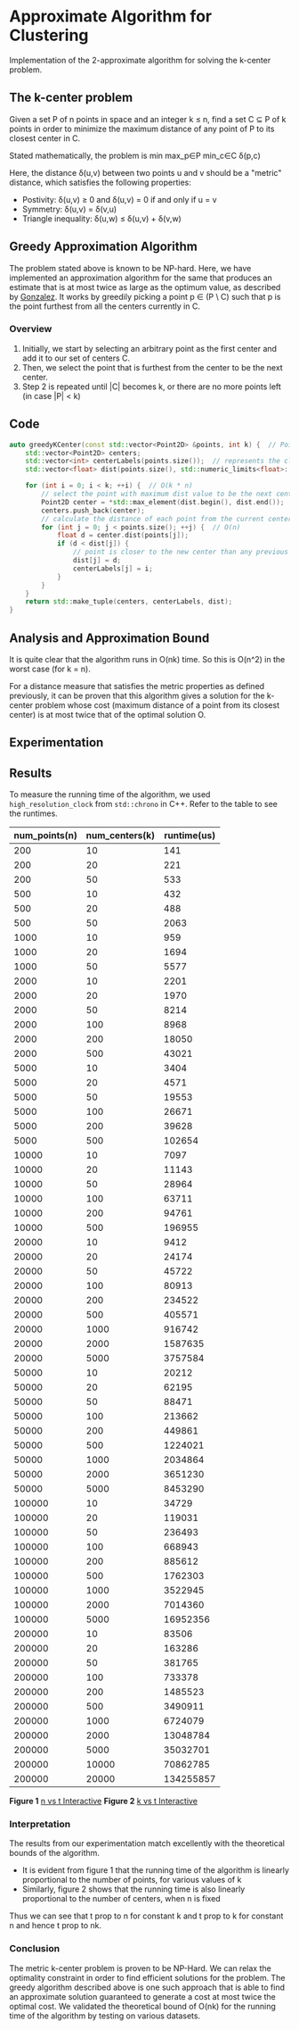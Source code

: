 # Approximate Algorithm for Clustering

Implementation of the 2-approximate algorithm for solving the k-center problem.

## The k-center problem
Given a set P of n points in space and an integer k ≤ n, find a set C ⊆ P of k points in order to minimize the maximum distance of any point of P to its closest center in C. 

Stated mathematically, the problem is
min max_p∈P min_c∈C δ(p,c)

Here, the distance δ(u,v) between two points u and v should be a "metric" distance, which satisfies the following properties:
* Postivity: δ(u,v) ≥ 0 and δ(u,v) = 0 if and only if u = v
* Symmetry: δ(u,v) = δ(v,u)
* Triangle inequality: δ(u,w) ≤ δ(u,v) + δ(v,w)

## Greedy Approximation Algorithm
The problem stated above is known to be NP-hard. Here, we have implemented an approximation algorithm for the same that produces an estimate that is at most twice as large as the optimum value, as described by [Gonzalez](https://www.sciencedirect.com/science/article/pii/0304397585902245). It works by greedily picking a point p ∈ (P \ C) such that p is the point furthest from all the centers currently in C.

### Overview
1. Initially, we start by selecting an arbitrary point as the first center and add it to our set of centers C.
2. Then, we select the point that is furthest from the center to be the next center.
3. Step 2 is repeated until |C| becomes k, or there are no more points left (in case |P| < k) 

## Code

```cpp
auto greedyKCenter(const std::vector<Point2D> &points, int k) {  // Point2D is a struct defined previously
    std::vector<Point2D> centers;
    std::vector<int> centerLabels(points.size());  // represents the cluster index for each point
    std::vector<float> dist(points.size(), std::numeric_limits<float>::max());  // initialize the distances as infinity

    for (int i = 0; i < k; ++i) {  // O(k * n)
    	// select the point with maximum dist value to be the next center
        Point2D center = *std::max_element(dist.begin(), dist.end());  // O(n)
        centers.push_back(center);
    	// calculate the distance of each point from the current center 
        for (int j = 0; j < points.size(); ++j) {  // O(n)
            float d = center.dist(points[j]);
            if (d < dist[j]) {
            	// point is closer to the new center than any previous center
                dist[j] = d;
                centerLabels[j] = i;
            }
        }
    }
    return std::make_tuple(centers, centerLabels, dist);
}
```

## Analysis and Approximation Bound
It is quite clear that the algorithm runs in O(nk) time. So this is O(n^2) in the worst case (for k = n).

For a distance measure that satisfies the metric properties as defined previously, it can be proven that this algorithm gives a solution for the k-center problem whose cost (maximum distance of a point from its closest center) is at most twice that of the optimal solution O.

## Experimentation



## Results
To measure the running time of the algorithm, we used `high_resolution_clock` from `std::chrono` in C++. Refer to the table to see the runtimes.

num_points(n)|num_centers(k)|runtime(us)
---|---|---
200|10|141
200|20|221
200|50|533
500|10|432
500|20|488
500|50|2063
1000|10|959
1000|20|1694
1000|50|5577
2000|10|2201
2000|20|1970
2000|50|8214
2000|100|8968
2000|200|18050
2000|500|43021
5000|10|3404
5000|20|4571
5000|50|19553
5000|100|26671
5000|200|39628
5000|500|102654
10000|10|7097
10000|20|11143
10000|50|28964
10000|100|63711
10000|200|94761
10000|500|196955
20000|10|9412
20000|20|24174
20000|50|45722
20000|100|80913
20000|200|234522
20000|500|405571
20000|1000|916742
20000|2000|1587635
20000|5000|3757584
50000|10|20212
50000|20|62195
50000|50|88471
50000|100|213662
50000|200|449861
50000|500|1224021
50000|1000|2034864
50000|2000|3651230
50000|5000|8453290
100000|10|34729
100000|20|119031
100000|50|236493
100000|100|668943
100000|200|885612
100000|500|1762303
100000|1000|3522945
100000|2000|7014360
100000|5000|16952356
200000|10|83506
200000|20|163286
200000|50|381765
200000|100|733378
200000|200|1485523
200000|500|3490911
200000|1000|6724079
200000|2000|13048784
200000|5000|35032701
200000|10000|70862785
200000|20000|134255857

**Figure 1** [n vs t Interactive](https://plotly.com/~userisro/150/)
**Figure 2** [k vs t Interactive](https://plotly.com/~userisro/148/)

### Interpretation
The results from our experimentation match excellently with the theoretical bounds of the algorithm.
* It is evident from figure 1 that the running time of the algorithm is linearly proportional to the number of points, for various values of k 
* Similarly, figure 2 shows that the running time is also linearly proportional to the number of centers, when n is fixed

Thus we can see that t prop to n for constant k and t prop to k for constant n and hence t prop to nk.

### Conclusion

The metric k-center problem is proven to be NP-Hard. We can relax the optimality constraint in order to find efficient solutions for the problem. The greedy algorithm described above is one such approach that is able to find an approximate solution guaranteed to generate a cost at most twice the optimal cost. We validated the theoretical bound of O(nk) for the running time of the algorithm by testing on various datasets.
